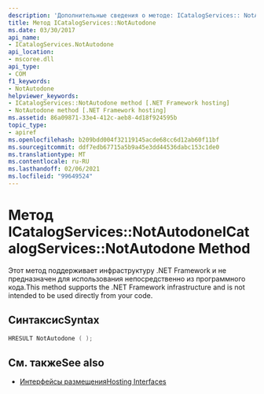 ```yaml
---
description: 'Дополнительные сведения о методе: ICatalogServices:: NotAutodone'
title: Метод ICatalogServices::NotAutodone
ms.date: 03/30/2017
api_name:
- ICatalogServices.NotAutodone
api_location:
- mscoree.dll
api_type:
- COM
f1_keywords:
- NotAutodone
helpviewer_keywords:
- ICatalogServices::NotAutodone method [.NET Framework hosting]
- NotAutodone method [.NET Framework hosting]
ms.assetid: 86a09871-33e4-412c-aeb8-4d18f924595b
topic_type:
- apiref
ms.openlocfilehash: b209bdd004f32119145acde68cc6d12ab60f11bf
ms.sourcegitcommit: ddf7edb67715a5b9a45e3dd44536dabc153c1de0
ms.translationtype: MT
ms.contentlocale: ru-RU
ms.lasthandoff: 02/06/2021
ms.locfileid: "99649524"
---
```

# <a name="icatalogservicesnotautodone-method"></a><span data-ttu-id="e7d85-103">Метод ICatalogServices::NotAutodone</span><span class="sxs-lookup"><span data-stu-id="e7d85-103">ICatalogServices::NotAutodone Method</span></span>

<span data-ttu-id="e7d85-104">Этот метод поддерживает инфраструктуру .NET Framework и не предназначен для использования непосредственно из программного кода.</span><span class="sxs-lookup"><span data-stu-id="e7d85-104">This method supports the .NET Framework infrastructure and is not intended to be used directly from your code.</span></span>  
  
## <a name="syntax"></a><span data-ttu-id="e7d85-105">Синтаксис</span><span class="sxs-lookup"><span data-stu-id="e7d85-105">Syntax</span></span>  
  
```cpp  
HRESULT NotAutodone ( );  
```  
  
## <a name="see-also"></a><span data-ttu-id="e7d85-106">См. также</span><span class="sxs-lookup"><span data-stu-id="e7d85-106">See also</span></span>

- [<span data-ttu-id="e7d85-107">Интерфейсы размещения</span><span class="sxs-lookup"><span data-stu-id="e7d85-107">Hosting Interfaces</span></span>](hosting-interfaces.md)
